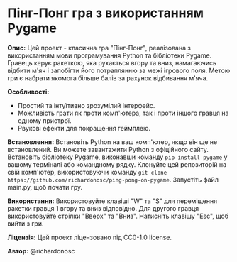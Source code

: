 # Пінг-Понг гра з використанням Pygame

**Опис:**
Цей проект - класична гра "Пінг-Понг", реалізована з використанням мови програмування Python та бібліотеки Pygame. Гравець керує ракеткою, яка рухається вгору та вниз, намагаючись відбити м'яч і запобігти його потраплянню за межі ігрового поля. Метою гри є набрати якомога більше балів за рахунок відбивання м'яча.

**Особливості:**

* Простий та інтуїтивно зрозумілий інтерфейс.
* Можливість грати як проти комп'ютера, так і проти іншого гравця на одному пристрої.
* Pвукові ефекти для покращення геймплею.

**Встановлення:**
Встановіть Python на ваш комп'ютер, якщо він ще не встановлений. Ви можете завантажити Python з офіційного сайту.
Встановіть бібліотеку Pygame, виконавши команду `pip install pygame` у вашому терміналі або командному рядку.
Клонуйте цей репозиторій на свій комп'ютер, використовуючи команду `git clone https://github.com/richardonosc/ping-pong-on-pygame`.
Запустіть файл main.py, щоб почати гру.

**Використання:**
Використовуйте клавіші "W" та "S" для переміщення ракетки гравця 1 вгору та вниз відповідно.
Для другого гравця використовуйте стрілки "Вверх" та "Вниз".
Натисніть клавішу "Esc", щоб вийти з гри.

**Ліцензія:**
Цей проект ліцензовано під CC0-1.0 license.

**Автор:**
@richardonosc
